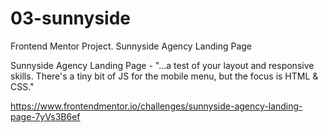 # 03-sunnyside
Frontend Mentor Project. Sunnyside Agency Landing Page

Sunnyside Agency Landing Page - "...a test of your layout and responsive skills. There's a tiny bit of JS for the mobile menu, but the focus is HTML & CSS."

https://www.frontendmentor.io/challenges/sunnyside-agency-landing-page-7yVs3B6ef
